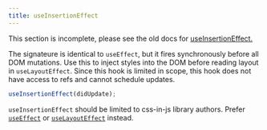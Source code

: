 ```yaml
---
title: useInsertionEffect
---
```


<Wip>

This section is incomplete, please see the old docs for [useInsertionEffect.](https://reactjs.org/docs/hooks-reference.html#useinsertioneffect)

</Wip>


<Intro>

The signateure is identical to `useEffect`, but it fires synchronously before all DOM mutations. Use this to inject styles into the DOM before reading layout in `useLayoutEffect`. Since this hook is limited in scope, this hook does not have access to refs and cannot schedule updates.

```js
useInsertionEffect(didUpdate);
```

</Intro>

<InlineToc />

<Gotcha>

`useInsertionEffect` should be limited to css-in-js library authors. Prefer [`useEffect`](/apis/react/useEffect) or [`useLayoutEffect`](/apis/react/useLayoutEffect) instead.

</Gotcha>
